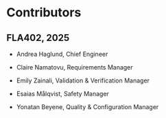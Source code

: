 <h1>Contributors</h1>
<h2>FLA402, 2025</h2>
<ul><li>Andrea Haglund, Chief Engineer</li></ul>
<ul><li>Claire Namatovu, Requirements Manager</li></ul>
<ul><li>Emily Zainali, Validation & Verification Manager</li></ul>
<ul><li>Esaias Målqvist, Safety Manager</li></ul>

<ul><li>Yonatan Beyene, Quality & Configuration Manager</li></ul>
